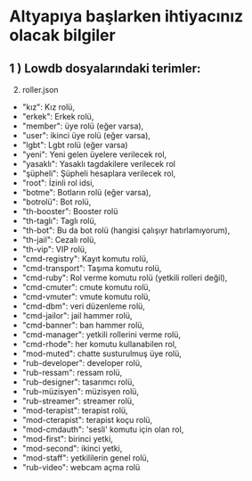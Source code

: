 # Altyapıya başlarken ihtiyacınız olacak bilgiler

## 1 ) Lowdb dosyalarındaki terimler:
2. roller.json
*  "kız": Kız rolü,
*  "erkek": Erkek rolü,
*  "member": üye rolü (eğer varsa),
*  "user": ikinci üye rolü (eğer varsa),
*  "lgbt": Lgbt rolü (eğer varsa)
*  "yeni": Yeni gelen üyelere verilecek rol,
*  "yasaklı": Yasaklı tagdakilere verilecek rol
*  "şüpheli": Şüpheli hesaplara verilecek rol,
*  "root": İzinli rol idsi,
*  "botme": Botların rolü (eğer varsa),
*  "botrolü": Bot rolü,
*  "th-booster": Booster rolü
*  "th-taglı": Taglı rolü,
*  "th-bot": Bu da bot rolü (hangisi çalışıyr hatırlamıyorum),
*  "th-jail": Cezalı rolü,
*  "th-vip": VIP rolü,
*  "cmd-registry": Kayıt komutu rolü,
*  "cmd-transport": Taşıma komutu rolü,
*  "cmd-ruby": Rol verme komutu rolü (yetkili rolleri değil),
*  "cmd-cmuter": cmute komutu rolü,
*  "cmd-vmuter": vmute komutu rolü,
*  "cmd-dbm": veri düzenleme rolü,
*  "cmd-jailor": jail hammer rolü,
*  "cmd-banner": ban hammer rolü,
*  "cmd-manager": yetkili rollerini verme rolü,
*  "cmd-rhode": her komutu kullanabilen rol,
*  "mod-muted": chatte susturulmuş üye rolü,
*  "rub-developer": developer rolü,
*  "rub-ressam": ressam rolü,
*  "rub-designer": tasarımcı rolü,
*  "rub-müzisyen": müzisyen rolü,
*  "rub-streamer": streamer rolü,
*  "mod-terapist": terapist rolü,
*  "mod-cterapist": terapist koçu rolü,
*  "mod-cmdauth": 'sesli' komutu için olan rol,
*  "mod-first": birinci yetki,
*  "mod-second": ikinci yetki,
*  "mod-staff": yetkililerin genel rolü,
*  "rub-video": webcam açma rolü
